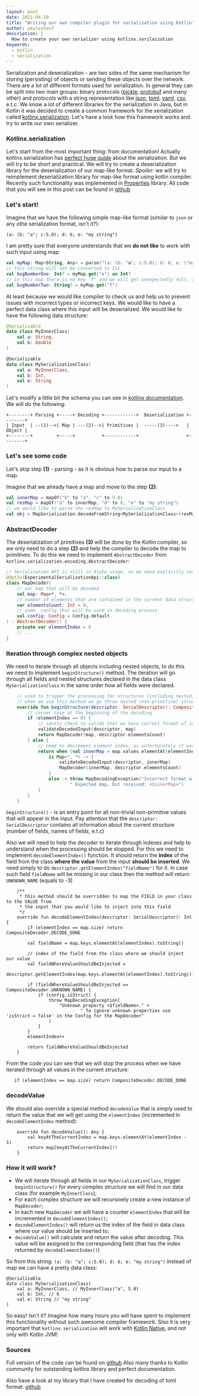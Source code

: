 ```yaml
---
layout: post
date: 2021-04-20
title: "Writing our own compiler plugin for serialization using Kotlin"
author: akuleshov7
description: |
  How to create your own serializer using kotlinx.serilaization
keywords:
  - kotlin
  - serialization
---
```


Serialization and deserialization - are two sides of the same mechanism for storing (persisting)
of objects or sending these objects over the network. There are a lot of different formats used
for serialization. In general they can be split into two main groups: 
binary protocols ([pickle](https://docs.python.org/3/library/pickle.html), [protobuf](https://developers.google.com/protocol-buffers) and many other) 
and protocols with a string representation like [json](https://en.wikipedia.org/wiki/JSON),
[toml](https://toml.io/en/), [yaml](https://en.wikipedia.org/wiki/YAML),
[csv](https://en.wikipedia.org/wiki/Comma-separated_values), e.t.c. We know a lot of different libraries for the serialization in Java,
but in Kotlin it was decided to create a common framework for the serialization called [
kotlinx.serialization](https://github.com/Kotlin/kotlinx.serialization). Let's have a look how this framework works and try to write our own serializer. 

  
### Kotlinx.serialization
Let's start from the most important thing: from documentation!
Actually kotlinx.serialization has [perfect huge guide](https://github.com/Kotlin/kotlinx.serialization/blob/master/docs/serialization-guide.md) about the serialization.
But we will try to be short and practical. We will try to create a deserialization library for the deserialization of our map-like format.
*Spoiler:* we will try to reimplement deserialization library for map-like format using kotlin compiler. Recently such functionality was implemented in [Properties](https://kotlin.github.io/kotlinx.serialization/kotlinx-serialization-properties/kotlinx-serialization-properties/kotlinx.serialization.properties/-properties/index.html) library.
All code that you will see in this post can be found in [github](https://github.com/akuleshov7/kotlinx-serialization-map)

### Let's start!

Imagine that we have the following simple map-like format (similar to `json` or any othe serialization format, isn't it?):
```text
(a: (b: "a"; c:5.0); d: 6; e: "my string")
```   

I am pretty sure that everyone understands that we **do not like** to work with such input using map:
```kotlin
val myMap: Map<String, Any> = parse("(a: (b: "a"; c:5.0); d: 6; e: \"my string\")")
// this string will not be converted to Int
val bugNumberOne: Int? = myMap.get("e") as Int?
// in this map there is no key "f" and we will get unexpectedly null, also we will need to do casting of a type
val bugNumberTwo: String? = myMap.get("f")
```

At least because we would like compiler to check us and help us to prevent issues with
incorrect types or incorrect keys. We would like to have a perfect data class where
this input will be deserialized. We would like to have the following data structure:
```kotlin
@Serializable 
data class MyInnerClass(
    val a: String,
    val b: Double
) 

@Serializable 
data class MySerializationClass(
    val a: MyInnerClass,
    val b: Int,
    val e: String
)
```
 
Let's modify a little bit the schema you can see in [kotlinx documentation](https://github.com/Kotlin/kotlinx.serialization/blob/master/docs/basic-serialization.md#basics). 
We will do the following:

```text
+--------+ Parsing +-----+ Decoding +------------+  Deserialization +--------+
| Input  | --(1)-->| Map | ---(2)-->| Primitives |  -----(3)---->   | Object |
+--------+         +-----+          +------------+                  +--------+   
```

### Let's see some code
Let's skip step **(1)** - parsing - as it is obvious how to parse our input to a map. 

Imagine that we already have a map and move to the step **(2)**:
```kotlin
val innerMap = mapOf("b" to "a", "c" to 5.0)
val resMap = mapOf("a" to innerMap, "d" to 6, "e" to "my string")
// we would like to parse the resMap to MySerializationClass
val obj = MapSerialization.decodeFromString<MySerializationClass>(resMap)
```

### AbstractDecoder
The deserialization of primitives **(3)** will be done by the Koltin compiler, so we only need to do a step **(2)** and help the compiler
to decode the map to primitives. To do this we need to implement `AbstractDecoder` from `kotlinx.serialization.encoding.AbstractDecoder`:
```kotlin
// Serialization API is still in Alpha stage, so we need explicitly confirm that we understand what we are doing with the following annotation:
@OptIn(ExperimentalSerializationApi::class)
class MapDecoder(
    // our map that will be decoded
    val map: Map<*, *>, 
    // number of elements that are contained in the current data structure that we would like to deserialize
    var elementsCount: Int = 0, 
    // some  config that will be used in decoding process
    val config: Config = Config.default 
) : AbstractDecoder() {
    private var elementIndex = 0
    // ...
}
```

### Iteration through complex nested objects
We need to iterate through all objects including nested objects, to do this we need to implement `beginStructure()` method. 
The iteration will go through all fields and nested structures declared in the data class `MySerializationClass` in the same order how all fields were declared.

```kotlin
    // used to trigger the processing for structures (including nested)
    // when we use this method we go throw nested (non-primitive) structures IN THE CLASS
    override fun beginStructure(descriptor: SerialDescriptor): CompositeDecoder {
        // corner case at the beginning of the decoding
        if (elementIndex == 0) {
            // sanity check to valide that we have correct format of input
            validateDecodedInput(descriptor, map)
            return MapDecoder(map, descriptor.elementsCount)
        } else {
            // need to decrement element index, as unfortunately it was incremented in the iteration of `decodeElementIndex`
            return when (val innerMap = map.values.elementAt(elementIndex - 1)) {
                is Map<*, *> -> {
                    validateDecodedInput(descriptor, innerMap)
                    MapDecoder(innerMap, descriptor.elementsCount)
                }
                else -> throw MapDecodingException("Incorrect format of nested data provided." +
                        " Expected map, but received: <$innerMap>")
            }
        }
    }
``` 

`beginStructure()` - is an entry point for all non-trivial non-primitive values that will appear in the input.
Pay attention that the `descriptor: SerialDescriptor` contains all information about the current structure (number of fields, names of fields, e.t.c)

Also we will need to help the decoder to iterate through indexes and help to understand when the processing should be stopped. 
For this we need to implement `decodeElementIndex()` function. It should return the **index** of the field from the class
**where the value** from the input **should be inserted**. We need simply to do `descriptor.getElementIndex("fieldName")` for it.
In case such field `fieldName` will be missing in our class then the method will return `UNKNOWN_NAME` (equals to -3)

```
    /**
     * this method should be overridden to map the FIELD in your class to the VALUE from
     * the input that you would like to inject into this field
     */
    override fun decodeElementIndex(descriptor: SerialDescriptor): Int {
        if (elementIndex == map.size) return CompositeDecoder.DECODE_DONE

        val fieldName = map.keys.elementAt(elementIndex).toString()

        // index of the field from the class where we should inject our value
        val fieldWhereValueShouldBeInjected =
            descriptor.getElementIndex(map.keys.elementAt(elementIndex).toString())

        if (fieldWhereValueShouldBeInjected == CompositeDecoder.UNKNOWN_NAME) {
            if (config.isStrict) {
                throw MapDecodingException(
                    "Unknown property <$fieldName>." +
                            " To ignore unknown properties use 'isStrict = false' in the Config for the MapDecoder"
                )
            }
        }
        elementIndex++

        return fieldWhereValueShouldBeInjected
    }
```

From the code you can see that we will stop the process when we have iterated through all values in the current structure:
```
   if (elementIndex == map.size) return CompositeDecoder.DECODE_DONE
```

### decodeValue
We should also override a special method `decodeValue` that is simply used to return the value that we will
get using the `elementIndex` (incremented in `decodeElementIndex` method):
```
    override fun decodeValue(): Any {
        val keyAtTheCurrentIndex = map.keys.elementAt(elementIndex - 1)
        return map[keyAtTheCurrentIndex]!!
    }
```

### How it will work?
- We will iterate through all fields in our `MySerializationClass`,
trigger `beginStructure()` for every complex structure we will find in our data class (for example `MyInnerClass`);
- For each complex structure we will recursively create a new instance of `MapDecoder`;
- In each new `MapDecoder` we will have a counter `elementIndex` that will be incremented in `decodeElementIndex()`;
- `decodeElementIndex()` will return us the index of the field in data class where our value should be inserted to;
- `decodeValue()` will calculate and return the value after decoding. This value will be assigned to the
 corresponding field (that has the index returned by `decodeElementIndex()`)
 
So from this string: `(a: (b: "a"; c:5.0); d: 6; e: "my string")` instead of map we can have a pretty data class:
```
@Serializable 
data class MySerializationClass(
    val a: MyInnerClass, // MyInnerClass("a", 5.0)
    val b: Int, // 6
    val e: String // "my string"
)
```

So easy! Isn't it? Imagine how many hours you will have spent to implement this functionality without such awesome compiler framework.
Slso it is very important that `kotlinx.serialization` will work with [Kotlin Native](https://kotlinlang.org/docs/native-overview.html), and not only with Kotlin JVM!

### Sources
Full version of the code can be found on [github](https://github.com/akuleshov7/kotlinx-serialization-map/blob/main/src/mapSerializationMain/kotlin/com/akuleshov7/kotlinx/serialization/map/decoders/MapDecoder.kt)
Also many thanks to Kotlin community for outstanding kotlinx library and perfect documentation.

Also have a look at my library that I have created for decoding of toml format: [github](https://github.com/akuleshov7/ktoml) 
